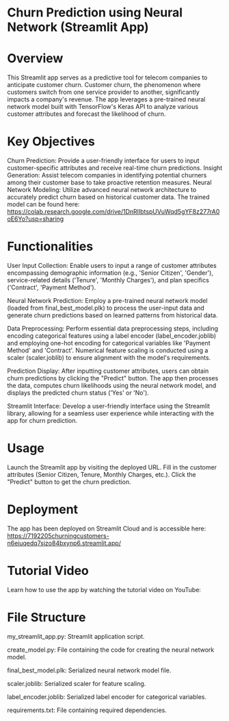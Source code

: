 # Churn Prediction using Neural Network (Streamlit App)
# Overview
This Streamlit app serves as a predictive tool for telecom companies to anticipate customer churn. Customer churn, the phenomenon where customers switch from one service provider to another, significantly impacts a company's revenue. The app leverages a pre-trained neural network model built with TensorFlow's Keras API to analyze various customer attributes and forecast the likelihood of churn.

# Key Objectives
Churn Prediction: Provide a user-friendly interface for users to input customer-specific attributes and receive real-time churn predictions.
Insight Generation: Assist telecom companies in identifying potential churners among their customer base to take proactive retention measures.
Neural Network Modeling: Utilize advanced neural network architecture to accurately predict churn based on historical customer data. 
The trained model can be found here: https://colab.research.google.com/drive/1DnRlIbtspUVuWqd5gYF8z277rA0oE6Yo?usp=sharing

# Functionalities
User Input Collection: Enable users to input a range of customer attributes encompassing demographic information (e.g., 'Senior Citizen', 'Gender'), service-related details ('Tenure', 'Monthly Charges'), and plan specifics ('Contract', 'Payment Method').

Neural Network Prediction: Employ a pre-trained neural network model (loaded from final_best_model.plk) to process the user-input data and generate churn predictions based on learned patterns from historical data.

Data Preprocessing: Perform essential data preprocessing steps, including encoding categorical features using a label encoder (label_encoder.joblib) and employing one-hot encoding for categorical variables like 'Payment Method' and 'Contract'. Numerical feature scaling is conducted using a scaler (scaler.joblib) to ensure alignment with the model's requirements.

Prediction Display: After inputting customer attributes, users can obtain churn predictions by clicking the "Predict" button. The app then processes the data, computes churn likelihoods using the neural network model, and displays the predicted churn status ('Yes' or 'No').

Streamlit Interface: Develop a user-friendly interface using the Streamlit library, allowing for a seamless user experience while interacting with the app for churn prediction.

# Usage
Launch the Streamlit app by visiting the deployed URL.
Fill in the customer attributes (Senior Citizen, Tenure, Monthly Charges, etc.).
Click the "Predict" button to get the churn prediction.

# Deployment
The app has been deployed on Streamlit Cloud and is accessible here: https://7192205churningcustomers-n6eiuqedq7sjzo84bxynp6.streamlit.app/

# Tutorial Video
Learn how to use the app by watching the tutorial video on YouTube:

# File Structure
my_streamlit_app.py: Streamlit application script.

create_model.py: File containing the code for creating the neural network model.

final_best_model.plk: Serialized neural network model file.

scaler.joblib: Serialized scaler for feature scaling.

label_encoder.joblib: Serialized label encoder for categorical variables.

requirements.txt: File containing required dependencies.




